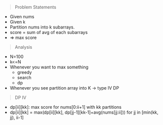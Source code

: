 > Problem Statements 
* Given nums
* Given k
* Partition nums into k subarrays.
* score = sum of avg of each subarrays
* => max score

> Analysis
* N=100
* k<=N
* Whenever you want to max something
  * greedy
  * search
  * dp
* Whenever you see partition array into K -> type IV DP

> DP IV
* dp[ii][kk]: max score for nums[0:ii+1] with kk partitions
* dp[ii][kk] = max(dp[ii][kk], dp[jj-1][kk-1]+avg(nums[jj:ii])) for jj in [min(kk, jj), ii-1]

